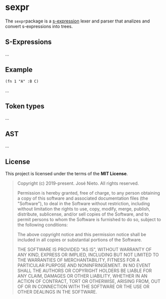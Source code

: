 # sexpr

The `sexpr`package is a [s-expression][1] lexer and parser that
analizes and convert s-expressions into trees.

## S-Expressions

...

## Example

```
(fn 1 "A" :B C)
```

...

## Token types

...

## AST

...

## License

This project is licensed under the terms of the **MIT License**.

> Copyright (c) 2019-present. José Nieto. All rights reserved.
>
> Permission is hereby granted, free of charge, to any person obtaining
> a copy of this software and associated documentation files (the
> "Software"), to deal in the Software without restriction, including
> without limitation the rights to use, copy, modify, merge, publish,
> distribute, sublicense, and/or sell copies of the Software, and to
> permit persons to whom the Software is furnished to do so, subject to
> the following conditions:
>
> The above copyright notice and this permission notice shall be
> included in all copies or substantial portions of the Software.
>
> THE SOFTWARE IS PROVIDED "AS IS", WITHOUT WARRANTY OF ANY KIND,
> EXPRESS OR IMPLIED, INCLUDING BUT NOT LIMITED TO THE WARRANTIES OF
> MERCHANTABILITY, FITNESS FOR A PARTICULAR PURPOSE AND
> NONINFRINGEMENT. IN NO EVENT SHALL THE AUTHORS OR COPYRIGHT HOLDERS BE
> LIABLE FOR ANY CLAIM, DAMAGES OR OTHER LIABILITY, WHETHER IN AN ACTION
> OF CONTRACT, TORT OR OTHERWISE, ARISING FROM, OUT OF OR IN CONNECTION
> WITH THE SOFTWARE OR THE USE OR OTHER DEALINGS IN THE SOFTWARE.

[1]: https://en.wikipedia.org/wiki/S-expression
